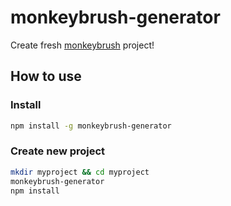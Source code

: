 # monkeybrush-generator
Create fresh [monkeybrush](https://github.com/maldicion069/monkeybrush.js) project!

## How to use

### Install
```bash
npm install -g monkeybrush-generator
```

### Create new project
``` bash
mkdir myproject && cd myproject
monkeybrush-generator
npm install
```

